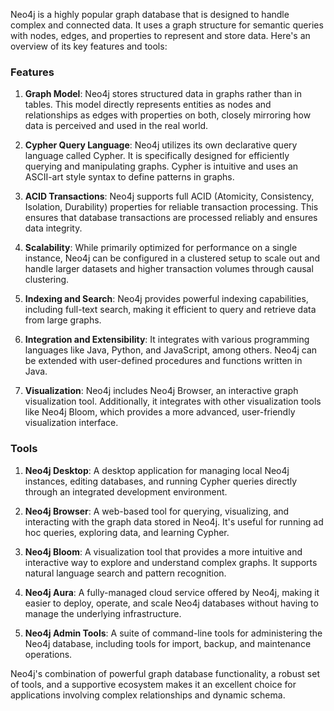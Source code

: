 Neo4j is a highly popular graph database that is designed to handle complex and connected data. It uses a graph structure for semantic queries with nodes, edges, and properties to represent and store data. Here's an overview of its key features and tools:

### Features

1. **Graph Model**: Neo4j stores structured data in graphs rather than in tables. This model directly represents entities as nodes and relationships as edges with properties on both, closely mirroring how data is perceived and used in the real world.

2. **Cypher Query Language**: Neo4j utilizes its own declarative query language called Cypher. It is specifically designed for efficiently querying and manipulating graphs. Cypher is intuitive and uses an ASCII-art style syntax to define patterns in graphs.

3. **ACID Transactions**: Neo4j supports full ACID (Atomicity, Consistency, Isolation, Durability) properties for reliable transaction processing. This ensures that database transactions are processed reliably and ensures data integrity.

4. **Scalability**: While primarily optimized for performance on a single instance, Neo4j can be configured in a clustered setup to scale out and handle larger datasets and higher transaction volumes through causal clustering.

5. **Indexing and Search**: Neo4j provides powerful indexing capabilities, including full-text search, making it efficient to query and retrieve data from large graphs.

6. **Integration and Extensibility**: It integrates with various programming languages like Java, Python, and JavaScript, among others. Neo4j can be extended with user-defined procedures and functions written in Java.

7. **Visualization**: Neo4j includes Neo4j Browser, an interactive graph visualization tool. Additionally, it integrates with other visualization tools like Neo4j Bloom, which provides a more advanced, user-friendly visualization interface.

### Tools

1. **Neo4j Desktop**: A desktop application for managing local Neo4j instances, editing databases, and running Cypher queries directly through an integrated development environment.

2. **Neo4j Browser**: A web-based tool for querying, visualizing, and interacting with the graph data stored in Neo4j. It's useful for running ad hoc queries, exploring data, and learning Cypher.

3. **Neo4j Bloom**: A visualization tool that provides a more intuitive and interactive way to explore and understand complex graphs. It supports natural language search and pattern recognition.

4. **Neo4j Aura**: A fully-managed cloud service offered by Neo4j, making it easier to deploy, operate, and scale Neo4j databases without having to manage the underlying infrastructure.

5. **Neo4j Admin Tools**: A suite of command-line tools for administering the Neo4j database, including tools for import, backup, and maintenance operations.

Neo4j's combination of powerful graph database functionality, a robust set of tools, and a supportive ecosystem makes it an excellent choice for applications involving complex relationships and dynamic schema.